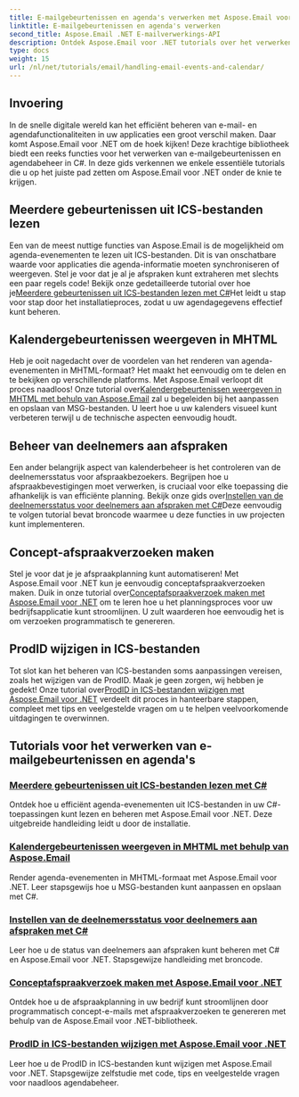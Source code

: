 ```yaml
---
title: E-mailgebeurtenissen en agenda's verwerken met Aspose.Email voor .NET
linktitle: E-mailgebeurtenissen en agenda's verwerken
second_title: Aspose.Email .NET E-mailverwerkings-API
description: Ontdek Aspose.Email voor .NET tutorials over het verwerken van e-mailgebeurtenissen en agendabeheer. Leer technieken om uw C#-applicaties efficiënt te verbeteren.
type: docs
weight: 15
url: /nl/net/tutorials/email/handling-email-events-and-calendar/
---
```

## Invoering

In de snelle digitale wereld kan het efficiënt beheren van e-mail- en agendafunctionaliteiten in uw applicaties een groot verschil maken. Daar komt Aspose.Email voor .NET om de hoek kijken! Deze krachtige bibliotheek biedt een reeks functies voor het verwerken van e-mailgebeurtenissen en agendabeheer in C#. In deze gids verkennen we enkele essentiële tutorials die u op het juiste pad zetten om Aspose.Email voor .NET onder de knie te krijgen.

## Meerdere gebeurtenissen uit ICS-bestanden lezen

Een van de meest nuttige functies van Aspose.Email is de mogelijkheid om agenda-evenementen te lezen uit ICS-bestanden. Dit is van onschatbare waarde voor applicaties die agenda-informatie moeten synchroniseren of weergeven. Stel je voor dat je al je afspraken kunt extraheren met slechts een paar regels code! Bekijk onze gedetailleerde tutorial over hoe je[Meerdere gebeurtenissen uit ICS-bestanden lezen met C#](./read-multiple-events-from-ics-files-with-csharp/)Het leidt u stap voor stap door het installatieproces, zodat u uw agendagegevens effectief kunt beheren. 

## Kalendergebeurtenissen weergeven in MHTML 

 Heb je ooit nagedacht over de voordelen van het renderen van agenda-evenementen in MHTML-formaat? Het maakt het eenvoudig om te delen en te bekijken op verschillende platforms. Met Aspose.Email verloopt dit proces naadloos! Onze tutorial over[Kalendergebeurtenissen weergeven in MHTML met behulp van Aspose.Email](./render-calendar-events-in-mhtml/) zal u begeleiden bij het aanpassen en opslaan van MSG-bestanden. U leert hoe u uw kalenders visueel kunt verbeteren terwijl u de technische aspecten eenvoudig houdt.

## Beheer van deelnemers aan afspraken

Een ander belangrijk aspect van kalenderbeheer is het controleren van de deelnemersstatus voor afspraakbezoekers. Begrijpen hoe u afspraakbevestigingen moet verwerken, is cruciaal voor elke toepassing die afhankelijk is van efficiënte planning. Bekijk onze gids over[Instellen van de deelnemersstatus voor deelnemers aan afspraken met C#](./setting-participant-status-for-appointment-attendees/)Deze eenvoudig te volgen tutorial bevat broncode waarmee u deze functies in uw projecten kunt implementeren.

## Concept-afspraakverzoeken maken 

 Stel je voor dat je je afspraakplanning kunt automatiseren! Met Aspose.Email voor .NET kun je eenvoudig conceptafspraakverzoeken maken. Duik in onze tutorial over[Conceptafspraakverzoek maken met Aspose.Email voor .NET](./creating-draft-appointment-request/) om te leren hoe u het planningsproces voor uw bedrijfsapplicatie kunt stroomlijnen. U zult waarderen hoe eenvoudig het is om verzoeken programmatisch te genereren.

## ProdID wijzigen in ICS-bestanden 

Tot slot kan het beheren van ICS-bestanden soms aanpassingen vereisen, zoals het wijzigen van de ProdID. Maak je geen zorgen, wij hebben je gedekt! Onze tutorial over[ProdID in ICS-bestanden wijzigen met Aspose.Email voor .NET](./modify-prodid-in-ics-files/) verdeelt dit proces in hanteerbare stappen, compleet met tips en veelgestelde vragen om u te helpen veelvoorkomende uitdagingen te overwinnen.

## Tutorials voor het verwerken van e-mailgebeurtenissen en agenda's
### [Meerdere gebeurtenissen uit ICS-bestanden lezen met C#](./read-multiple-events-from-ics-files-with-csharp/)
Ontdek hoe u efficiënt agenda-evenementen uit ICS-bestanden in uw C#-toepassingen kunt lezen en beheren met Aspose.Email voor .NET. Deze uitgebreide handleiding leidt u door de installatie.
### [Kalendergebeurtenissen weergeven in MHTML met behulp van Aspose.Email](./render-calendar-events-in-mhtml/)
Render agenda-evenementen in MHTML-formaat met Aspose.Email voor .NET. Leer stapsgewijs hoe u MSG-bestanden kunt aanpassen en opslaan met C#.
### [Instellen van de deelnemersstatus voor deelnemers aan afspraken met C#](./setting-participant-status-for-appointment-attendees/)
Leer hoe u de status van deelnemers aan afspraken kunt beheren met C# en Aspose.Email voor .NET. Stapsgewijze handleiding met broncode.
### [Conceptafspraakverzoek maken met Aspose.Email voor .NET](./creating-draft-appointment-request/)
Ontdek hoe u de afspraakplanning in uw bedrijf kunt stroomlijnen door programmatisch concept-e-mails met afspraakverzoeken te genereren met behulp van de Aspose.Email voor .NET-bibliotheek.
### [ProdID in ICS-bestanden wijzigen met Aspose.Email voor .NET](./modify-prodid-in-ics-files/)
Leer hoe u de ProdID in ICS-bestanden kunt wijzigen met Aspose.Email voor .NET. Stapsgewijze zelfstudie met code, tips en veelgestelde vragen voor naadloos agendabeheer.